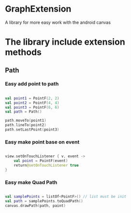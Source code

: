 # GraphExtension
A library for more easy work with the android canvas

# The library include extension methods

## Path

### Easy add point to path

```kotlin

val point1 = PointF(2, 2)
val point2 = PointF(4, 4)
val point3 = PointF(6, 6)
val path = Path()

path.moveTo(point1)
path.lineTo(point2)
path.setLastPoint(point3)

```

### Easy make point base on event
```kotlin

view.setOnTouchListener { v, event ->
	val point = PointF(event)
	return@setOnTouchListener true
}

```

### Easy make Quad Path

```kotlin

val samplePoints = listOf<PointF>() // list must be init
val path = samplePoints.toQuadPath()
canvas.drawPath(path, paint)

```